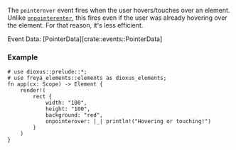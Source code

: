 The `pointerover` event fires when the user hovers/touches over an element.
Unlike [`onpointerenter`](crate::events::onpointerenter), this fires even if the user was already hovering over
the element. For that reason, it's less efficient.

Event Data: [PointerData][crate::events::PointerData]

### Example

```rust, no_run
# use dioxus::prelude::*;
# use freya_elements::elements as dioxus_elements;
fn app(cx: Scope) -> Element {
    render!(
        rect {
            width: "100",
            height: "100",
            background: "red",
            onpointerover: |_| println!("Hovering or touching!")
        }
    )
}
```